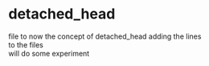 # detached_head
file to now the concept of detached_head
adding the lines   
to the files  
will do some experiment  
